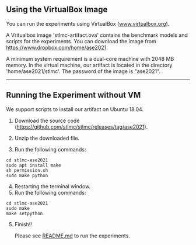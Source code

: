 
## Using the VirtualBox Image

You can run the experiments using VirtualBox (www.virtualbox.org). 

A Vritualbox image 'stlmc-artifact.ova' contains the benchmark models and scripts for the experiments. 
You can download the image from https://www.dropbox.com/home/ase2021.

A minimum system requirement is a dual-core machine with 2048 MB memory. In the virtual machine, 
our artifact is located in the directory 'home/ase2021/stlmc'. The password of the image is "ase2021".

---

## Running the Experiment without VM

We support scripts to install our artifact on Ubuntu 18.04.

1. Download the source code (https://github.com/stlmc/stlmc/releases/tag/ase2021).

2. Unzip the downloaded file.

3. Run the following commands:

~~~
cd stlmc-ase2021
sudo apt install make
sh permission.sh
sudo make python
~~~

4. Restarting the terminal window.
5. Run the following commands:

~~~
cd stlmc-ase2021
sudo make
make setpython
~~~
5. Finish!!

   Please see [README.md](README.md#running-the-experiments) to run the experiments. 


